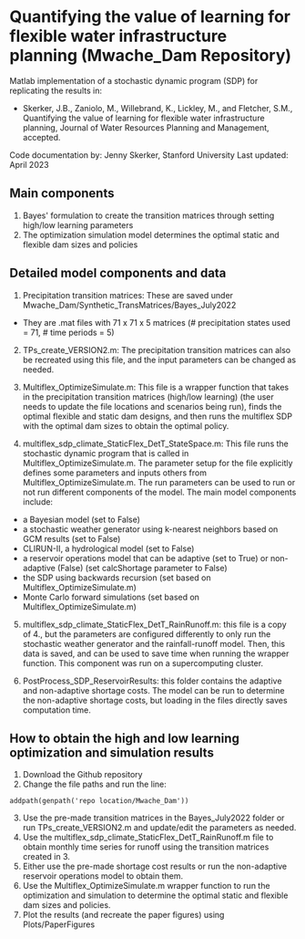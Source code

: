 # Quantifying the value of learning for flexible water infrastructure planning (Mwache_Dam Repository)

Matlab implementation of a stochastic dynamic program (SDP) for replicating the results in:
* Skerker, J.B., Zaniolo, M., Willebrand, K., Lickley, M., and Fletcher, S.M., Quantifying the value of learning for flexible water infrastructure planning, Journal of Water Resources Planning and Management, accepted. 

Code documentation by: Jenny Skerker, Stanford University
Last updated: April 2023

## Main components

1. Bayes' formulation to create the transition matrices through setting high/low learning parameters
2. The optimization simulation model determines the optimal static and flexible dam sizes and policies

## Detailed model components and data

1. Precipitation transition matrices: These are saved under Mwache_Dam/Synthetic_TransMatrices/Bayes_July2022
* They are .mat files with 71 x 71 x 5 matrices (# precipitation states used = 71, # time periods = 5)

2. TPs_create_VERSION2.m: The precipitation transition matrices can also be recreated using this file, and the input parameters can be changed as needed.

3. Multiflex_OptimizeSimulate.m: This file is a wrapper function that takes in the precipitation transition matrices (high/low learning) (the user needs to update the file locations and scenarios being run), finds the optimal flexible and static dam designs, and then runs the multiflex SDP with the optimal dam sizes to obtain the optimal policy.

4. multiflex_sdp_climate_StaticFlex_DetT_StateSpace.m: This file runs the stochastic dynamic program that is called in Multiflex_OptimizeSimulate.m. The parameter setup for the file explicitly defines some parameters and inputs others from Multiflex_OptimizeSimulate.m. The run parameters can be used to run or not run different components of the model. The main model components include: 
* a Bayesian model (set to False)
* a stochastic weather generator using k-nearest neighbors based on GCM results (set to False)
* CLIRUN-II, a hydrological model (set to False)
* a reservoir operations model that can be adaptive (set to True) or non-adaptive (False) (set calcShortage parameter to False)
* the SDP using backwards recursion (set based on Multiflex_OptimizeSimulate.m)
* Monte Carlo forward simulations (set based on Multiflex_OptimizeSimulate.m)

5. multiflex_sdp_climate_StaticFlex_DetT_RainRunoff.m: this file is a copy of 4., but the parameters are configured differently to only run the stochastic weather generator and the rainfall-runoff model. Then, this data is saved, and can be used to save time when running the wrapper function. This component was run on a supercomputing cluster.

5. PostProcess_SDP_ReservoirResults: this folder contains the adaptive and non-adaptive shortage costs. The model can be run to determine the non-adaptive shortage costs, but loading in the files directly saves computation time.

## How to obtain the high and low learning optimization and simulation results

1. Download the Github repository
2. Change the file paths and run the line: 
```
addpath(genpath('repo location/Mwache_Dam'))
```
3. Use the pre-made transition matrices in the Bayes_July2022 folder or run TPs_create_VERSION2.m and update/edit the parameters as needed.
4. Use the multiflex_sdp_climate_StaticFlex_DetT_RainRunoff.m file to obtain monthly time series for runoff using the transition matrices created in 3.
5. Either use the pre-made shortage cost results or run the non-adaptive reservoir operations model to obtain them.
6. Use the Multiflex_OptimizeSimulate.m wrapper function to run the optimization and simulation to determine the optimal static and flexible dam sizes and policies.
7. Plot the results (and recreate the paper figures) using Plots/PaperFigures
